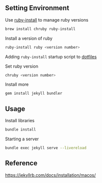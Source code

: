 ## Setting Environment

Use [ruby-install](https://github.com/postmodern/ruby-install) to manage ruby versions

```bash
brew install chruby ruby-install
```

Install a version of ruby

```bash
ruby-install ruby <version number>
```

Adding `ruby-install` startup script to [dotfiles](https://github.com/giahuy2201/dotfiles/blob/41f3cde2014f4bc517991f4c7a5bddf520852c70/common/.config/common/darwin.sh#L23)

Set ruby version

```bash
chruby <version number>
```

Install more

```bash
gem install jekyll bundler 
```

## Usage

Install libraries

```bash
bundle install
```

Starting a server

```bash
bundle exec jekyll serve --livereload
```

## Reference

https://jekyllrb.com/docs/installation/macos/